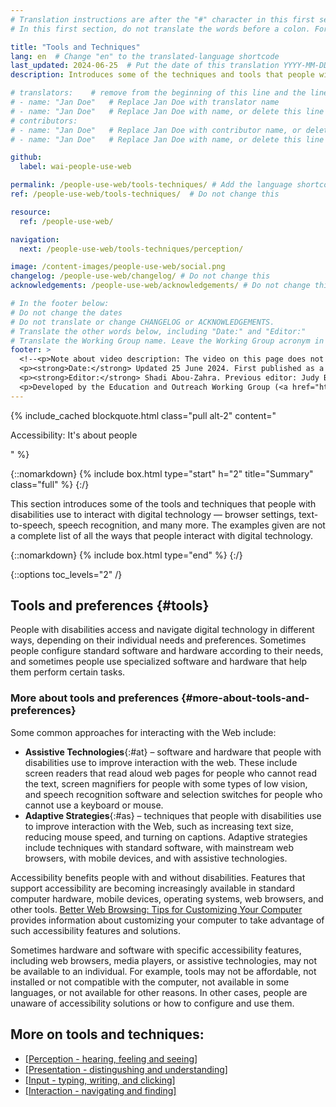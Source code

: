 ```yaml
---
# Translation instructions are after the "#" character in this first section. They are comments that do not show up in the web page. You do not need to translate the instructions after #.
# In this first section, do not translate the words before a colon. For example, do not translate "title:". Do translate the text after "title:".

title: "Tools and Techniques"
lang: en  # Change "en" to the translated-language shortcode
last_updated: 2024-06-25  # Put the date of this translation YYYY-MM-DD (with month in the middle)
description: Introduces some of the techniques and tools that people with disabilities use to interact with digital technology — browser settings, text-to-speech, speech recognition, and many more.

# translators:    # remove from the beginning of this line and the lines below: "# " (the hash sign and the space)
# - name: "Jan Doe"   # Replace Jan Doe with translator name
# - name: "Jan Doe"   # Replace Jan Doe with name, or delete this line if not multiple translators
# contributors:
# - name: "Jan Doe"   # Replace Jan Doe with contributor name, or delete this line if none
# - name: "Jan Doe"   # Replace Jan Doe with name, or delete this line if not multiple contributors

github:
  label: wai-people-use-web

permalink: /people-use-web/tools-techniques/ # Add the language shortcode to the end, with no slash at the end. For example /path/to/file/fr
ref: /people-use-web/tools-techniques/  # Do not change this

resource:
  ref: /people-use-web/

navigation:
  next: /people-use-web/tools-techniques/perception/

image: /content-images/people-use-web/social.png
changelog: /people-use-web/changelog/ # Do not change this
acknowledgements: /people-use-web/acknowledgements/ # Do not change this

# In the footer below:
# Do not change the dates
# Do not translate or change CHANGELOG or ACKNOWLEDGEMENTS.
# Translate the other words below, including "Date:" and "Editor:"
# Translate the Working Group name. Leave the Working Group acronym in English.
footer: >
  <!--<p>Note about video description: The video on this page does not include synchronized audio description because the visuals only illustrate the audio and do not provide additional information. In this case, audio description would be more distracting than useful to most people, including people who cannot see the visuals. Description of visual information is available in the Text Transcript with Description of Visuals (“descriptive transcript”).</p>-->
  <p><strong>Date:</strong> Updated 25 June 2024. First published as a draft in 1999.<!-- CHANGELOG.--></p>
  <p><strong>Editor:</strong> Shadi Abou-Zahra. Previous editor: Judy Brewer. Contributors listed in ACKNOWLEDGEMENTS.</p>
  <p>Developed by the Education and Outreach Working Group (<a href="https://www.w3.org/WAI/EO/">EOWG</a>) with support from the <a href="https://www.w3.org/WAI/about/projects/wai-guide/">WAI-Guide Project</a> and <a href="https://www.w3.org/WAI/WAI-AGE/">WAI-AGE Project</a> co-funded by the European Commission (EC).</p>
---
```


{% include_cached blockquote.html class="pull alt-2" content="<p>Accessibility: It's about people</p>" %}

{::nomarkdown}
{% include box.html type="start" h="2" title="Summary" class="full" %}
{:/}

This section introduces some of the tools and techniques that people with disabilities use to interact with digital technology &mdash; browser settings, text-to-speech, speech recognition, and many more. The examples given are not a complete list of all the ways that people interact with digital technology.

{::nomarkdown}
{% include box.html type="end" %}
{:/}

{::options toc_levels="2" /}

## Tools and preferences {#tools}

People with disabilities access and navigate digital technology in different ways, depending on their individual needs and preferences. Sometimes people configure standard software and hardware according to their needs, and sometimes people use specialized software and hardware that help them perform certain tasks.

### More about tools and preferences {#more-about-tools-and-preferences}

Some common approaches for interacting with the Web include:

- **Assistive Technologies**{:#at} – software and hardware that people with disabilities use to improve interaction with the web. These include screen readers that read aloud web pages for people who cannot read the text, screen magnifiers for people with some types of low vision, and speech recognition software and selection switches for people who cannot use a keyboard or mouse.
- **Adaptive Strategies**{:#as} – techniques that people with disabilities use to improve interaction with the Web, such as increasing text size, reducing mouse speed, and turning on captions. Adaptive strategies include techniques with standard software, with mainstream web browsers, with mobile devices, and with assistive technologies.

Accessibility benefits people with and without disabilities. Features that support accessibility are becoming increasingly available in standard computer hardware, mobile devices, operating systems, web browsers, and other tools. [Better Web Browsing: Tips for Customizing Your Computer](https://www.w3.org/WAI/users/browsing/) provides information about customizing your computer to take advantage of such accessibility features and solutions.

Sometimes hardware and software with specific accessibility features, including web browsers, media players, or assistive technologies, may not be available to an individual. For example, tools may not be affordable, not installed or not compatible with the computer, not available in some languages, or not available for other reasons. In other cases, people are unaware of accessibility solutions or how to configure and use them.

## More on tools and techniques:
- [[Perception - hearing, feeling and seeing]](/people-use-web/tools-techniques/perception/)
- [[Presentation - distingushing and understanding]](/people-use-web/tools-techniques/presentation/)
- [[Input - typing, writing, and clicking]](/people-use-web/tools-techniques/input/)
- [[Interaction - navigating and finding]](/people-use-web/tools-techniques/navigation/)
